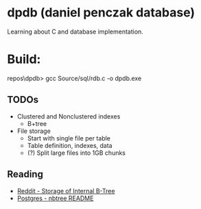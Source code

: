 # dpdb (daniel penczak database)

Learning about C and database implementation. 

# Build:
repos\dpdb> gcc Source/sql/rdb.c -o dpdb.exe


## TODOs
- Clustered and Nonclustered indexes
    - B+tree
- File storage
    - Start with single file per table
    - Table definition, indexes, data
    - (?) Split large files into 1GB chunks

## Reading
- [Reddit - Storage of Internal B-Tree](https://www.reddit.com/r/Database/comments/178vwfk/comment/k5cwa5h/)
- [Postgres - nbtree README](https://github.com/postgres/postgres/blob/master/src/backend/access/nbtree/README)
